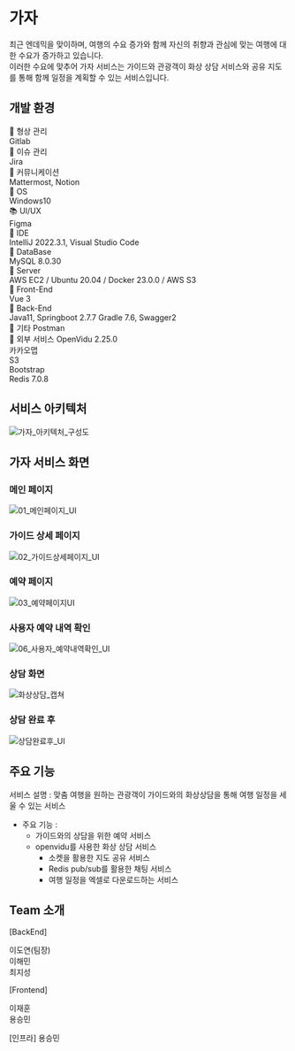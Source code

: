 # 가자
최근 엔데믹을 맞이하며, 여행의 수요 증가와 함께 자신의 취향과 관심에 맞는 여행에 대한 수요가 증가하고 있습니다.<br>
이러한 수요에 맞추어 가자 서비스는 가이드와 관광객이 화상 상담 서비스와 공유 지도를 통해 함께 일정을 계획할 수 있는 서비스입니다.<br>



## 개발 환경
📕 형상 관리<br>
Gitlab <br>
📖 이슈 관리<br>
Jira <br>
📗 커뮤니케이션<br>
Mattermost, Notion <br>
📘 OS<br>
Windows10 <br>
📚 UI/UX<br>
Figma <br>
📄 IDE<br>
IntelliJ 2022.3.1, Visual Studio Code<br>
📜 DataBase<br>
MySQL 8.0.30<br>
📒 Server<br>
AWS EC2 / Ubuntu 20.04 / Docker 23.0.0 / AWS S3 <br>
📓 Front-End<br>
Vue 3 <br>
📰 Back-End <br>
Java11, Springboot 2.7.7 Gradle 7.6, Swagger2<br>
📄 기타
Postman <br>
📓 외부 서비스
OpenVidu 2.25.0<br>
카카오맵<br>
S3<br>
Bootstrap<br>
Redis 7.0.8<br>




## 서비스 아키텍처
![가자_아키텍처_구성도](/uploads/53564a1ef14c600d6bacaac35fb7c644/가자_아키텍처_구성도.png)




## 가자 서비스 화면


### 메인 페이지

![01_메인페이지_UI](/uploads/82c60850b0567c267452cad3e9426ac4/01_메인페이지_UI.PNG)


### 가이드 상세 페이지

![02_가이드상세페이지_UI](/uploads/33614c2dcbf8591cc9f5c731e4ff3826/02_가이드상세페이지_UI.PNG)



### 예약 페이지

![03_예약페이지UI](/uploads/a8a72be3ef575c06c94b2b11f5fc7007/03_예약페이지UI.PNG)


### 사용자 예약 내역 확인

![06_사용자_예약내역확인_UI](/uploads/9b2dc38ae4e57a17959ba8185bb7ac9c/06_사용자_예약내역확인_UI.PNG)


### 상담 화면 

![화상상담_캡쳐](/uploads/fd4270b0897d5d1e97d40ceec5aaa126/화상상담_캡쳐.PNG)


### 상담 완료 후 

![상담완료후_UI](/uploads/899e5d71624b2caccdd3108fea990b54/상담완료후_UI.PNG)





## 주요 기능

서비스 설명 : 맞춤 여행을 원하는 관광객이 가이드와의 화상상담을 통해 여행 일정을 세울 수 있는 서비스<br>

- 주요 기능 : <br>
    - 가이드와의 상담을 위한 예약 서비스 <br>
    - openvidu를 사용한 화상 상담 서비스<br>
        - 소켓을 활용한 지도 공유 서비스<br>
        - Redis pub/sub를 활용한 채팅 서비스<br>
        - 여행 일정을 엑셀로 다운로드하는 서비스 <br>




## Team 소개

[BackEnd]

이도연(팀장)<br>
이해민<br>
최지성<br>

[Frontend]

이재훈<br>
용승민<br>


[인프라]
용승민<br>


